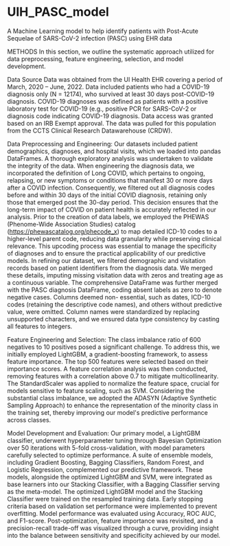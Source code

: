 # UIH_PASC_model
A Machine Learning model to help identify patients with Post-Acute Sequelae of SARS-CoV-2 infection (PASC) using EHR data


METHODS
In this section, we outline the systematic approach utilized for data preprocessing, feature engineering,
selection, and model development.

Data Source
Data was obtained from the UI Health EHR covering a period of March, 2020 – June, 2022. Data included
patients who had a COVID-19 diagnosis only (N = 12174), who survived at least 30 days post-COVID-19
diagnosis. COVID-19 diagnoses was defined as patients with a positive laboratory test for COVID-19 (e.g.,
positive PCR for SARS-CoV-2 or diagnosis code indicating COVID-19 diagnosis. Data access was granted
based on an IRB Exempt approval. The data was pulled for this population from the CCTS Clinical
Research Datawarehouse (CRDW).

Data Preprocessing and Engineering:
Our datasets included patient demographics, diagnoses, and hospital visits, which we loaded into
pandas DataFrames. A thorough exploratory analysis was undertaken to validate the integrity of the
data.
When engineering the diagnosis data, we incorporated the definition of Long COVID, which pertains to
ongoing, relapsing, or new symptoms or conditions that manifest 30 or more days after a COVID
infection. Consequently, we filtered out all diagnosis codes before and within 30 days of the initial
COVID diagnosis, retaining only those that emerged post the 30-day period. This decision ensures that
the long-term impact of COVID on patient health is accurately reflected in our analysis.
Prior to the creation of data labels, we employed the PHEWAS (Phenome-Wide Association Studies)
catalog (https://phewascatalog.org/phecode_x) to map detailed ICD-10 codes to a higher-level parent
code, reducing data granularity while preserving clinical relevance. This upcoding process was essential
to manage the specificity of diagnoses and to ensure the practical applicability of our predictive models.
In refining our dataset, we filtered demographic and visitation records based on patient identifiers from
the diagnosis data. We merged these details, imputing missing visitation data with zeros and treating
age as a continuous variable. The comprehensive DataFrame was further merged with the PASC
diagnosis DataFrame, coding absent labels as zero to denote negative cases. Columns deemed non-
essential, such as dates, ICD-10 codes (retaining the descriptive code names), and others without
predictive value, were omitted. Column names were standardized by replacing unsupported characters,
and we ensured data type consistency by casting all features to integers.

Feature Engineering and Selection:
The class imbalance ratio of 600 negatives to 10 positives posed a significant challenge. To address this,
we initially employed LightGBM, a gradient-boosting framework, to assess feature importance. The top
500 features were selected based on their importance scores. A feature correlation analysis was then
conducted, removing features with a correlation above 0.7 to mitigate multicollinearity. The
StandardScaler was applied to normalize the feature space, crucial for models sensitive to feature
scaling, such as SVM. Considering the substantial class imbalance, we adopted the ADASYN (Adaptive Synthetic Sampling
Approach) to enhance the representation of the minority class in the training set, thereby improving our
model&#39;s predictive performance across classes.

Model Development and Evaluation:
Our primary model, a LightGBM classifier, underwent hyperparameter tuning through Bayesian
Optimization over 50 iterations with 5-fold cross-validation, with model parameters carefully selected to
optimize performance. A suite of ensemble models, including Gradient Boosting, Bagging Classifiers,
Random Forest, and Logistic Regression, complemented our predictive framework. These models,
alongside the optimized LightGBM and SVM, were integrated as base learners into our Stacking
Classifier, with a Bagging Classifier serving as the meta-model.
The optimized LightGBM model and the Stacking Classifier were trained on the resampled training data.
Early stopping criteria based on validation set performance were implemented to prevent overfitting.
Model performance was evaluated using Accuracy, ROC AUC, and F1-score. Post-optimization, feature
importance was revisited, and a precision-recall trade-off was visualized through a curve, providing
insight into the balance between sensitivity and specificity achieved by our model.
